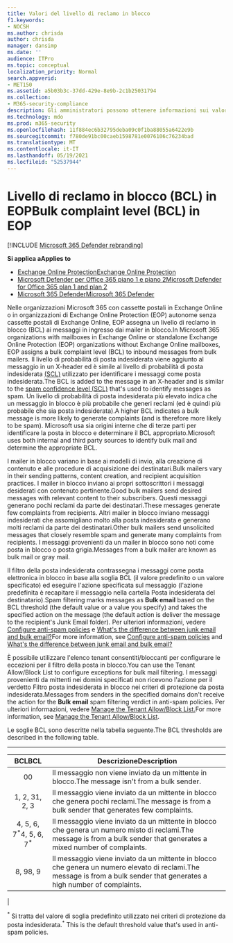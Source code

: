 ```yaml
---
title: Valori del livello di reclamo in blocco
f1.keywords:
- NOCSH
ms.author: chrisda
author: chrisda
manager: dansimp
ms.date: ''
audience: ITPro
ms.topic: conceptual
localization_priority: Normal
search.appverid:
- MET150
ms.assetid: a5b03b3c-37dd-429e-8e9b-2c1b25031794
ms.collection:
- M365-security-compliance
description: Gli amministratori possono ottenere informazioni sui valori del livello di reclamo in blocco (BCL) utilizzati in Exchange Online Protection (EOP).
ms.technology: mdo
ms.prod: m365-security
ms.openlocfilehash: 11f884ec6b32795deba09c0f1ba88055a6422e9b
ms.sourcegitcommit: f780de91bc00caeb1598781e0076106c76234bad
ms.translationtype: MT
ms.contentlocale: it-IT
ms.lasthandoff: 05/19/2021
ms.locfileid: "52537944"
---
```

# <a name="bulk-complaint-level-bcl-in-eop"></a><span data-ttu-id="1e6f9-103">Livello di reclamo in blocco (BCL) in EOP</span><span class="sxs-lookup"><span data-stu-id="1e6f9-103">Bulk complaint level (BCL) in EOP</span></span>

[!INCLUDE [Microsoft 365 Defender rebranding](../includes/microsoft-defender-for-office.md)]

<span data-ttu-id="1e6f9-104">**Si applica a**</span><span class="sxs-lookup"><span data-stu-id="1e6f9-104">**Applies to**</span></span>
- [<span data-ttu-id="1e6f9-105">Exchange Online Protection</span><span class="sxs-lookup"><span data-stu-id="1e6f9-105">Exchange Online Protection</span></span>](exchange-online-protection-overview.md)
- [<span data-ttu-id="1e6f9-106">Microsoft Defender per Office 365 piano 1 e piano 2</span><span class="sxs-lookup"><span data-stu-id="1e6f9-106">Microsoft Defender for Office 365 plan 1 and plan 2</span></span>](defender-for-office-365.md)
- [<span data-ttu-id="1e6f9-107">Microsoft 365 Defender</span><span class="sxs-lookup"><span data-stu-id="1e6f9-107">Microsoft 365 Defender</span></span>](../defender/microsoft-365-defender.md)

<span data-ttu-id="1e6f9-108">Nelle organizzazioni Microsoft 365 con cassette postali in Exchange Online o in organizzazioni di Exchange Online Protection (EOP) autonome senza cassette postali di Exchange Online, EOP assegna un livello di reclamo in blocco (BCL) ai messaggi in ingresso dai mailer in blocco.</span><span class="sxs-lookup"><span data-stu-id="1e6f9-108">In Microsoft 365 organizations with mailboxes in Exchange Online or standalone Exchange Online Protection (EOP) organizations without Exchange Online mailboxes, EOP assigns a bulk complaint level (BCL) to inbound messages from bulk mailers.</span></span> <span data-ttu-id="1e6f9-109">Il livello di probabilità di posta indesiderata viene aggiunto al messaggio in un X-header ed è simile al livello di probabilità di posta indesiderata [(SCL)](spam-confidence-levels.md) utilizzato per identificare i messaggi come posta indesiderata.</span><span class="sxs-lookup"><span data-stu-id="1e6f9-109">The BCL is added to the message in an X-header and is similar to the [spam confidence level (SCL)](spam-confidence-levels.md) that's used to identify messages as spam.</span></span> <span data-ttu-id="1e6f9-110">Un livello di probabilità di posta indesiderata più elevato indica che un messaggio in blocco è più probabile che generi reclami (ed è quindi più probabile che sia posta indesiderata).</span><span class="sxs-lookup"><span data-stu-id="1e6f9-110">A higher BCL indicates a bulk message is more likely to generate complaints (and is therefore more likely to be spam).</span></span> <span data-ttu-id="1e6f9-111">Microsoft usa sia origini interne che di terze parti per identificare la posta in blocco e determinare il BCL appropriato.</span><span class="sxs-lookup"><span data-stu-id="1e6f9-111">Microsoft uses both internal and third party sources to identify bulk mail and determine the appropriate BCL.</span></span>

<span data-ttu-id="1e6f9-112">I mailer in blocco variano in base ai modelli di invio, alla creazione di contenuto e alle procedure di acquisizione dei destinatari.</span><span class="sxs-lookup"><span data-stu-id="1e6f9-112">Bulk mailers vary in their sending patterns, content creation, and recipient acquisition practices.</span></span> <span data-ttu-id="1e6f9-113">I mailer in blocco inviano ai propri sottoscrittori i messaggi desiderati con contenuto pertinente.</span><span class="sxs-lookup"><span data-stu-id="1e6f9-113">Good bulk mailers send desired messages with relevant content to their subscribers.</span></span> <span data-ttu-id="1e6f9-114">Questi messaggi generano pochi reclami da parte dei destinatari.</span><span class="sxs-lookup"><span data-stu-id="1e6f9-114">These messages generate few complaints from recipients.</span></span> <span data-ttu-id="1e6f9-115">Altri mailer in blocco inviano messaggi indesiderati che assomigliano molto alla posta indesiderata e generano molti reclami da parte dei destinatari.</span><span class="sxs-lookup"><span data-stu-id="1e6f9-115">Other bulk mailers send unsolicited messages that closely resemble spam and generate many complaints from recipients.</span></span> <span data-ttu-id="1e6f9-116">I messaggi provenienti da un mailer in blocco sono noti come posta in blocco o posta grigia.</span><span class="sxs-lookup"><span data-stu-id="1e6f9-116">Messages from a bulk mailer are known as bulk mail or gray mail.</span></span>

 <span data-ttu-id="1e6f9-117">Il filtro della  posta indesiderata contrassegna i messaggi come posta elettronica in blocco in base alla soglia BCL (il valore predefinito o un valore specificato) ed eseguire l'azione specificata sul messaggio (l'azione predefinita è recapitare il messaggio nella cartella Posta indesiderata del destinatario).</span><span class="sxs-lookup"><span data-stu-id="1e6f9-117">Spam filtering marks messages as **Bulk email** based on the BCL threshold (the default value or a value you specify) and takes the specified action on the message (the default action is deliver the message to the recipient's Junk Email folder).</span></span> <span data-ttu-id="1e6f9-118">Per ulteriori informazioni, vedere [Configure anti-spam policies](configure-your-spam-filter-policies.md) e [What's the difference between junk email and bulk email?](what-s-the-difference-between-junk-email-and-bulk-email.md)</span><span class="sxs-lookup"><span data-stu-id="1e6f9-118">For more information, see [Configure anti-spam policies](configure-your-spam-filter-policies.md) and [What's the difference between junk email and bulk email?](what-s-the-difference-between-junk-email-and-bulk-email.md)</span></span>

<span data-ttu-id="1e6f9-119">È possibile utilizzare l'elenco tenant consentiti/bloccanti per configurare le eccezioni per il filtro della posta in blocco.</span><span class="sxs-lookup"><span data-stu-id="1e6f9-119">You can use the Tenant Allow/Block List to configure exceptions for bulk mail filtering.</span></span> <span data-ttu-id="1e6f9-120">I messaggi provenienti da mittenti nei domini specificati  non ricevono l'azione per il verdetto Filtro posta indesiderata in blocco nei criteri di protezione da posta indesiderata.</span><span class="sxs-lookup"><span data-stu-id="1e6f9-120">Messages from senders in the specified domains don't receive the action for the **Bulk email** spam filtering verdict in anti-spam policies.</span></span> <span data-ttu-id="1e6f9-121">Per ulteriori informazioni, vedere [Manage the Tenant Allow/Block List.](tenant-allow-block-list.md)</span><span class="sxs-lookup"><span data-stu-id="1e6f9-121">For more information, see [Manage the Tenant Allow/Block List](tenant-allow-block-list.md).</span></span>

<span data-ttu-id="1e6f9-122">Le soglie BCL sono descritte nella tabella seguente.</span><span class="sxs-lookup"><span data-stu-id="1e6f9-122">The BCL thresholds are described in the following table.</span></span>

****

|<span data-ttu-id="1e6f9-123">BCL</span><span class="sxs-lookup"><span data-stu-id="1e6f9-123">BCL</span></span>|<span data-ttu-id="1e6f9-124">Descrizione</span><span class="sxs-lookup"><span data-stu-id="1e6f9-124">Description</span></span>|
|:---:|---|
|<span data-ttu-id="1e6f9-125">0</span><span class="sxs-lookup"><span data-stu-id="1e6f9-125">0</span></span>|<span data-ttu-id="1e6f9-126">Il messaggio non viene inviato da un mittente in blocco.</span><span class="sxs-lookup"><span data-stu-id="1e6f9-126">The message isn't from a bulk sender.</span></span>|
|<span data-ttu-id="1e6f9-127">1, 2, 3</span><span class="sxs-lookup"><span data-stu-id="1e6f9-127">1, 2, 3</span></span>|<span data-ttu-id="1e6f9-128">Il messaggio viene inviato da un mittente in blocco che genera pochi reclami.</span><span class="sxs-lookup"><span data-stu-id="1e6f9-128">The message is from a bulk sender that generates few complaints.</span></span>|
|<span data-ttu-id="1e6f9-129">4, 5, 6, 7<sup>\*</sup></span><span class="sxs-lookup"><span data-stu-id="1e6f9-129">4, 5, 6, 7<sup>\*</sup></span></span>|<span data-ttu-id="1e6f9-130">Il messaggio viene inviato da un mittente in blocco che genera un numero misto di reclami.</span><span class="sxs-lookup"><span data-stu-id="1e6f9-130">The message is from a bulk sender that generates a mixed number of complaints.</span></span>|
|<span data-ttu-id="1e6f9-131">8, 9</span><span class="sxs-lookup"><span data-stu-id="1e6f9-131">8, 9</span></span>|<span data-ttu-id="1e6f9-132">Il messaggio viene inviato da un mittente in blocco che genera un numero elevato di reclami.</span><span class="sxs-lookup"><span data-stu-id="1e6f9-132">The message is from a bulk sender that generates a high number of complaints.</span></span>|
|

<span data-ttu-id="1e6f9-133"><sup>\*</sup> Si tratta del valore di soglia predefinito utilizzato nei criteri di protezione da posta indesiderata.</span><span class="sxs-lookup"><span data-stu-id="1e6f9-133"><sup>\*</sup> This is the default threshold value that's used in anti-spam policies.</span></span>
